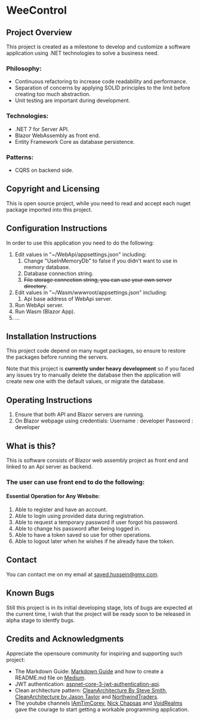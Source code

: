 # WeeControl

## Project Overview

This project is created as a milestone to develop and customize a software application using .NET technologies to solve
a business need.

### Philosophy:

* Continuous refactoring to increase code readability and performance.
* Separation of concerns by applying SOLID principles to the limit before creating too much abstraction.
* Unit testing are important during development.

### Technologies:

* .NET 7 for Server API.
* Blazor WebAssembly as front end.
* Entity Framework Core as database persistence.

### Patterns:

* CQRS on backend side.

## Copyright and Licensing

This is open source project, while you need to read and accept each nuget package imported into this project.

## Configuration Instructions

In order to use this application you need to do the following:

1. Edit values in \"~/WebApi/appsettings.json\" including:
    1. Change "UseInMemoryDb" to false if you didn't want to use in memory database.
    2. Database connection string.
    3. <del>File storage connection string, you can use your own server directory</del>.
3. Edit values in \"~/Wasm/wwwroot/appsettings.json\" including:
    1. Api base address of WebApi server.
4. Run WebApi server.
5. Run Wasm (Blazor App).
6. ...

## Installation Instructions

This project code depend on many nuget packages, so ensure to restore the packages before running the servers.

Note that this project is **currently under heavy development** so if you faced any issues try to manually delete the
database then the application will create new one with the default values, or migrate the database.

## Operating Instructions

1. Ensure that both API and Blazor servers are running.
2. On Blazor webpage using credentials:
   Username : developer
   Password : developer

## What is this?

This is software consists of Blazor web assembly project as front end and linked to an Api server as backend.

### The user can use front end to do the following:

#### Essential Operation for Any Website:

1. Able to register and have an account.
2. Able to login using provided data during registration.
3. Able to request a temporary password if user forgot his password.
4. Able to change his password after being logged in.
5. Able to have a token saved so use for other operations.
6. Able to logout later when he wishes if he already have the token.

[comment]: <> (## A list of files included)

[comment]: <> (<del>Contingent upon how large your source code is, you may opt to not include the file tree, however you can still explain how to traverse through your code. For example, how is your code modularized? Did you use the MVC &#40;Model, View, Controller&#41; method? Did you use a Router system? Just a few questions to consider when detailing your file structure.</del>)

## Contact

You can contact me on my email at <sayed.hussein@gmx.com>.

## Known Bugs

Still this project is in its initial developing stage, lots of bugs are expected at the current time, I wish that the
project will be ready soon to be released in alpha stage to identfy bugs.

[comment]: <> (## Troubleshooting)

[comment]: <> (<del>In this section you will be able to highlight how your users can become troubleshooting masters for common issues encountered on your project.</del>)

## Credits and Acknowledgments

Appreciate the opensoure community for inspiring and supporting such project:

* The Markdown Guide: [Markdown Guide](https://www.markdownguide.org) and how to create a README.md file
  on [Medium](https://medium.com/@latoyazamill/how-to-create-a-readme-md-file-37cffa2d7ab4).
* JWT
  authentication: [aspnet-core-3-jwt-authentication-api](https://github.com/cornflourblue/aspnet-core-3-jwt-authentication-api).
* Clean architecture
  pattern: [CleanArchitecture By Steve Smith](https://github.com/ardalis/CleanArchitecture), [CleanArchitecture by Jason Taylor](https://github.com/jasontaylordev/CleanArchitecture)
  and [NorthwindTraders](https://github.com/jasontaylordev/NorthwindTraders).
* The youtube
  channels [IAmTimCorey](https://www.youtube.com/user/IAmTimCorey), [Nick Chapsas](https://www.youtube.com/c/Elfocrash)
  and [VoidRealms](https://www.youtube.com/channel/UCYP0nk48grsMwO3iL8YaAKA) gave the courage to start getting a
  workable programming application.

[//]: # (**<mark>List not Completed Yet</mark>**)

[comment]: <> (## A changelog &#40;usually for programmers&#41;)

[comment]: <> (<del>A changelog is a chronological list of all notable changes made to a project such as: records of changes such as bug fixes, new features, improvements, new frameworks or libraries used, and etc.</del>)

[comment]: <> (## A news section &#40;usually for users&#41;)

[comment]: <> (<del>If your project is live and in production and you are receiving feedback from users, this is a great place to let them know, “Hey, we hear you, we appreciate you, and because of your feedback here are the most recent changes, updates, and new features made.”</del>)
